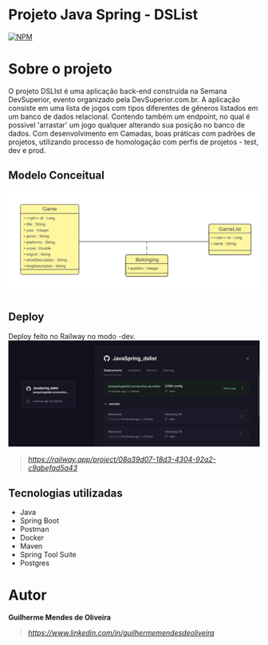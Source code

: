 # Projeto Java Spring - DSList
[![NPM](https://img.shields.io/npm/l/react)](https://github.com/GuilhermeMendesdeOliveira/JavaSpring_dslist/blob/main/LICENSE) 

# Sobre o projeto
O projeto DSLIst é uma aplicação back-end construída na Semana DevSuperior, evento organizado pela DevSuperior.com.br.
A aplicação consiste em uma lista de jogos com tipos diferentes de gêneros listados em um banco de dados relacional. Contendo também um endpoint, 
no qual é possivel 'arrastar' um jogo qualquer alterando sua posição no banco de dados.
Com desenvolvimento em Camadas, boas práticas com padrões de projetos, utilizando processo de homologação com perfis de projetos - test, dev e prod.

## Modelo Conceitual
![UML DS List](https://github.com/GuilhermeMendesdeOliveira/JavaSpring_dslist/blob/main/assets/Projeto%20DSList%20UML.jpg)

## Deploy
Deploy feito no Railway no modo -dev.
![Deploy Railway](https://github.com/GuilhermeMendesdeOliveira/JavaSpring_dslist/blob/main/assets/Deploy%20Railway.JPG)
>_https://railway.app/project/08a39d07-18d3-4304-92a2-c9abefad5a43_

## Tecnologias utilizadas
- Java
- Spring Boot
- Postman
- Docker
- Maven
- Spring Tool Suite
- Postgres

# Autor

**Guilherme Mendes de Oliveira**

>_https://www.linkedin.com/in/guilhermemendesdeoliveira_



